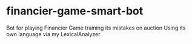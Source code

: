 # financier-game-smart-bot
Bot for playing Financier Game training its mistakes on auction
Using its own language via my LexicalAnalyzer
